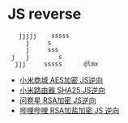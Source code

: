 # JS reverse  
```
   jjjjj    sssss  
     j     s  
     j     sss  
 j   j        s  
  jjj     sssss      @lmx
```  
- [小米商城 AES加密 JS逆向](https://github.com/dddinmx/JS_reverse/blob/main/%E5%B0%8F%E7%B1%B3%E5%95%86%E5%9F%8EAES%E5%8A%A0%E5%AF%86_JS%E9%80%86%E5%90%91.md)
- [小米路由器 SHA25 JS逆向](https://github.com/dddinmx/JS_reverse/blob/main/%E5%B0%8F%E7%B1%B3%E8%B7%AF%E7%94%B1%E5%99%A8.md)
- [问卷星 RSA加密 JS逆向](https://github.com/dddinmx/JS_reverse/blob/main/%E9%97%AE%E5%8D%B7%E6%98%9F%20RSA%20%E5%8A%A0%E5%AF%86.md)
- [哔哩哔哩 RSA加盐加密 JS 逆向](https://github.com/dddinmx/JS_reverse/blob/main/Bilibili%20RSA%20%E5%8A%A0%E7%9B%90%E5%8A%A0%E5%AF%86.md)
